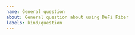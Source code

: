 ```yaml
---
name: General question
about: General question about using DeFi Fiber
labels: kind/question
---
```


<!--
If the matter is security related, please disclose it privately via security@defichain.com
-->

